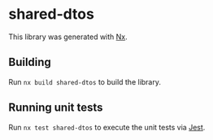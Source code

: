 # shared-dtos

This library was generated with [Nx](https://nx.dev).

## Building

Run `nx build shared-dtos` to build the library.

## Running unit tests

Run `nx test shared-dtos` to execute the unit tests via [Jest](https://jestjs.io).
